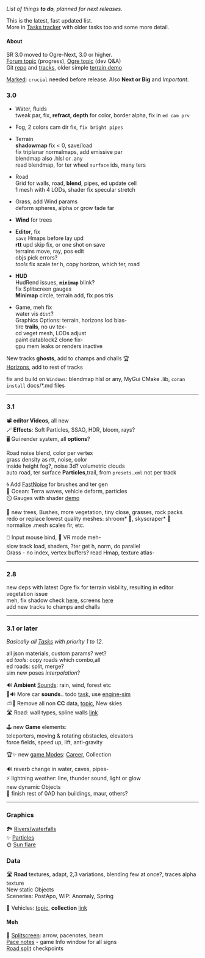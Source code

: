_List of things **to do**, planned for next releases._  

This is the latest, fast updated list.  
More in [Tasks tracker](https://stuntrally.tuxfamily.org/mantis/view_all_bug_page.php?page_number=1) with older tasks too and some more detail.

#### About

SR 3.0 moved to Ogre-Next, 3.0 or higher.  
[Forum topic](https://forum.freegamedev.net/viewtopic.php?f=81&t=18515) (progress),
[Ogre topic](https://forums.ogre3d.org/viewtopic.php?t=96576&sid=15b9610ca52af886515b49b4733ef546) (dev Q&A)  
Git [repo](https://github.com/stuntrally/stuntrally3) and [tracks](https://github.com/stuntrally/tracks3), older simple [terrain demo](https://github.com/cryham/ogre3ter-demo)  

<u>Marked</u>: `crucial` needed before release. Also **Next or Big** and _Important_.

### 3.0

- Water, fluids  
  tweak par, fix, **refract, depth** for color, border alpha, fix in `ed cam prv`
- Fog, 2 colors cam dir fix, `fix bright pipes`  
- Terrain  
  **shadowmap** fix < 0, save/load  
  fix triplanar normalmaps, add emissive par  
  blendmap also .hlsl or .any  
  read blendmap, for ter wheel `surface` ids, many ters  
- Road  
  Grid for walls, road, **blend**, pipes, ed update cell  
  1 mesh with 4 LODs, shader fix specular stretch  
- Grass, add Wind params  
  deform spheres, alpha or grow fade far  
- **Wind** for trees  

- **Editor**, fix  
  `save` Hmaps before lay upd  
  **rtt** upd skip fix, or one shot on save  
  terrains move, ray, pos edit  
  objs pick errors?  
  _tools_ fix scale ter h, copy horizon, which ter, road  

- **HUD**  
  HudRend issues, **`minimap`** blink?  
  fix Splitscreen gauges  
  **Minimap** circle, terrain add, fix pos tris  

- Game, meh fix  
  water vis `dist`?  
  Graphics Options: terrain, horizons lod bias-  
  tire **trails**, no uv tex-  
  cd veget mesh, LODs adjust  
  paint datablock2 clone fix-  
  gpu mem leaks or renders inactive  

New tracks **ghosts**, add to champs and challs 🏆  
[Horizons](https://stuntrally.tuxfamily.org/mantis/view.php?id=11), add to rest of tracks  

fix and build on `Windows`: blendmap hlsl or any, MyGui CMake .lib, `conan`  
`install` docs/*.md files  

----
### 3.1

📽️ **editor Videos**, all new  
🪄 **Effects**: Soft Particles, SSAO, HDR, bloom, rays?  
🖥️ Gui render system, all **options**?  

Road noise blend, color per vertex  
grass density as rtt, noise, color  
inside height fog?, noise 3d? volumetric clouds  
auto road, ter surface **Particles**,trail, from `presets.xml` not per track  

🌀 Add [FastNoise](https://github.com/Auburn/FastNoiseLite) for brushes and ter gen  
🌊 Ocean: Terra waves, vehicle deform, particles  
⏲️ Gauges with shader [demo](https://www.shadertoy.com/view/7t3fzs)  

🌳 new trees, Bushes, more vegetation, tiny close, grasses, rock packs  
redo or replace lowest quality meshes: shroom* 🍄, skyscraper* 🏢  
normalize .mesh scales fir, etc.  

🖱️ Input mouse bind, 👀 VR mode meh-  
slow track load, shaders, ?ter get h, norm, do parallel  
Grass - no index, vertex buffers? read Hmap, texture atlas-  

----

### 2.8

new deps with latest Ogre fix for terrain visbility, resulting in editor vegetation issue  
meh, fix shadow check [here](https://github.com/OGRECave/ogre/blob/master/Media/RTShaderLib/GLSL/SGXLib_IntegratedPSSM.glsl#L86), screens [here](https://forums.ogre3d.org/viewtopic.php?t=96888&sid=bf9864a27e57f24f55950ccb5d273dea)  
add new tracks to champs and challs  

----
### 3.1 or later

_Basically all [Tasks](https://stuntrally.tuxfamily.org/mantis/view_all_bug_page.php) with priority 1 to 12._

all json materials, custom params? wet?  
ed _tools_: copy roads which combo,all  
ed roads: split, merge?  
sim new poses _interpolation_?  

🔊 **Ambient** [Sounds](https://stuntrally.tuxfamily.org/mantis/view.php?id=1): rain, wind, forest etc  
🚗🔊 More car **sounds**.. todo [task](https://stuntrally.tuxfamily.org/mantis/view.php?id=1), use [engine-sim](https://github.com/stuntrally/stuntrally3/issues/7)  
⛅🌳 Remove all non **CC** data, [topic](https://forum.freegamedev.net/viewtopic.php?f=81&t=18532&sid=b1e7ee6c60f01d5f2fd7ec5d0b4ad800), New skies  
🛣️ Road: wall types, spline walls [link](https://stuntrally.tuxfamily.org/mantis/view.php?id=6)  

🕹️ new **Game** elements:  
teleporters, moving & rotating obstacles, elevators  
force fields, speed up, lift, anti-gravity

🏆✨ new [game Modes](https://stuntrally.tuxfamily.org/mantis/view.php?id=21): [Career](https://forum.freegamedev.net/viewtopic.php?f=79&t=5211), Collection  

🔊 reverb change in water, caves, pipes-  
⚡ lightning weather: line, thunder sound, light or glow  
new dynamic Objects  
🏢 finish rest of 0AD han buildings, maur, others?  

----
### Graphics

🏞️ [Rivers/waterfalls](https://stuntrally.tuxfamily.org/mantis/view.php?id=7)  
✨ [Particles](https://stuntrally.tuxfamily.org/mantis/view.php?id=2)  
🌞 [Sun flare](https://stuntrally.tuxfamily.org/mantis/view.php?id=9)  

### Data

🛣️ **Road** textures, adapt, 2,3 variations, blending few at once?, traces alpha texture  
New static Objects  
Sceneries: PostApo, WIP: Anomaly, Spring  

🚗 Vehicles: [topic](https://forum.freegamedev.net/viewtopic.php?f=80&t=18526), **collection** [link](https://sketchfab.com/cryham/collections/vehicles-todo-for-stunt-rally-327a2dd7593f47c7b97af6b806a60bb8)  

#### Meh
👥 [Splitscreen](https://stuntrally.tuxfamily.org/mantis/view.php?id=26): arrow, pacenotes, beam  
[Pace notes](https://stuntrally.tuxfamily.org/mantis/view.php?id=14) - game Info window for all signs  
[Road split](https://stuntrally.tuxfamily.org/mantis/view.php?id=4) checkpoints  
